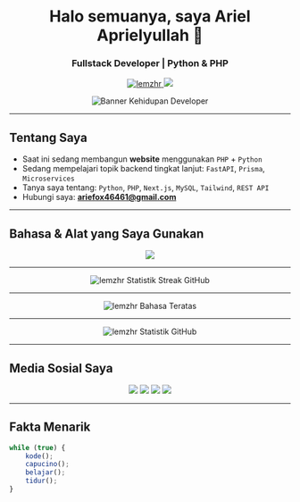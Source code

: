 <h1 align="center">Halo semuanya, saya Ariel Aprielyullah 👋</h1>
<h3 align="center">Fullstack Developer | Python & PHP</h3>

<p align="center">
  <a href="https://github.com/lemzhr">
    <img src="https://komarev.com/ghpvc/?username=lemzhr&label=Jumlah%20Pengunjung&color=blueviolet&style=flat" alt="lemzhr" />
  </a>
  <a href="https://github.com/lemzhr?tab=followers">
    <img src="https://img.shields.io/github/followers/lemzhr?label=Pengikut&style=social" />
  </a>
</p>

<p align="center">
  <img src="https://developer-life.vercel.app/banner.svg" alt="Banner Kehidupan Developer"/>
</p>

---

## Tentang Saya
- Saat ini sedang membangun **website** menggunakan `PHP` + `Python`
- Sedang mempelajari topik backend tingkat lanjut: `FastAPI`, `Prisma`, `Microservices`
- Tanya saya tentang: `Python`, `PHP`, `Next.js`, `MySQL`, `Tailwind`, `REST API`
- Hubungi saya: **ariefox46461@gmail.com**

---

## Bahasa & Alat yang Saya Gunakan

<p align="center">
  <img src="https://skillicons.dev/icons?i=python,nextjs,react,php,js,html,css,mysql,tailwind,bootstrap,github,figma" />
</p>

---

<p align="center">
  <img src="https://streak-stats.demolab.com?user=lemzhr&theme=radical&cache_seconds=1800" alt="lemzhr Statistik Streak GitHub"/>
</p>

---

<p align="center">
  <img src="https://github-readme-stats.vercel.app/api/top-langs/?username=lemzhr&layout=compact&theme=radical&cache_seconds=1800" alt="lemzhr Bahasa Teratas"/>
</p>

---

<p align="center">
  <img src="https://github-readme-stats.vercel.app/api?username=lemzhr&show_icons=true&theme=radical&cache_seconds=1800" alt="lemzhr Statistik GitHub"/>
</p>

---

## Media Sosial Saya

<p align="center">
  <a href="mailto:ariefox46461@gmail.com"><img src="https://img.shields.io/badge/Gmail-D14836?style=for-the-badge&logo=gmail&logoColor=white"/></a>
  <a href="https://instagram.com/lemzhr"><img src="https://img.shields.io/badge/Instagram-E4405F?style=for-the-badge&logo=instagram&logoColor=white"/></a>
  <a href="https://github.com/lemzhr"><img src="https://img.shields.io/badge/GitHub-181717?style=for-the-badge&logo=github&logoColor=white"/></a>
  <a href="https://linkedin.com/in/ariel-aprielyullah-687243352"><img src="https://img.shields.io/badge/LinkedIn-0A66C2?style=for-the-badge&logo=linkedin&logoColor=white"/></a>
</p>

---

## Fakta Menarik
```javascript
while (true) {
    kode();
    capucino();
    belajar();
    tidur();
}
